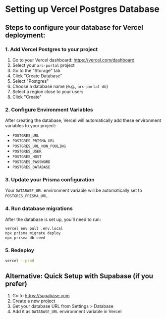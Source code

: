 # Setting up Vercel Postgres Database

## Steps to configure your database for Vercel deployment:

### 1. Add Vercel Postgres to your project
1. Go to your Vercel dashboard: https://vercel.com/dashboard
2. Select your `arc-portal` project
3. Go to the "Storage" tab
4. Click "Create Database"
5. Select "Postgres"
6. Choose a database name (e.g., `arc-portal-db`)
7. Select a region close to your users
8. Click "Create"

### 2. Configure Environment Variables
After creating the database, Vercel will automatically add these environment variables to your project:
- `POSTGRES_URL`
- `POSTGRES_PRISMA_URL` 
- `POSTGRES_URL_NON_POOLING`
- `POSTGRES_USER`
- `POSTGRES_HOST`
- `POSTGRES_PASSWORD`
- `POSTGRES_DATABASE`

### 3. Update your Prisma configuration
Your `DATABASE_URL` environment variable will be automatically set to `POSTGRES_PRISMA_URL`.

### 4. Run database migrations
After the database is set up, you'll need to run:
```bash
vercel env pull .env.local
npx prisma migrate deploy
npx prisma db seed
```

### 5. Redeploy
```bash
vercel --prod
```

## Alternative: Quick Setup with Supabase (if you prefer)
1. Go to https://supabase.com
2. Create a new project
3. Get your database URL from Settings > Database
4. Add it as `DATABASE_URL` environment variable in Vercel